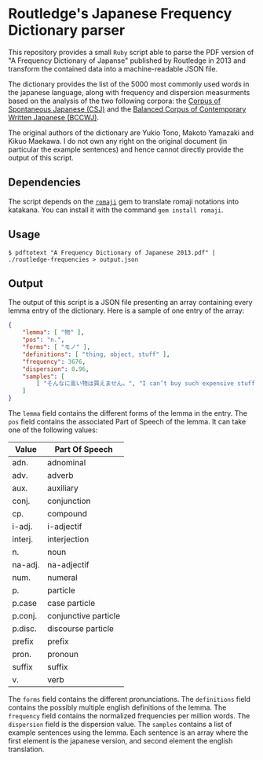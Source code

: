 # Routledge's Japanese Frequency Dictionary parser

This repository provides a small `Ruby` script able to parse the PDF version
of "A Frequency Dictionary of Japanse" published by Routledge in 2013 and
transform the contained data into a machine-readable JSON file.

The dictionary provides the list of the 5000 most commonly used words in the 
japanese language, along with frequency and dispersion measurments based on the
analysis of the two following corpora:
the [Corpus of Spontaneous Japanese (CSJ)](https://pj.ninjal.ac.jp/corpus_center/csj/en/) and
the [Balanced Corpus of Contemporary Written Japanese (BCCWJ)](https://pj.ninjal.ac.jp/corpus_center/bccwj/en/).

The original authors of the dictionary are Yukio Tono, Makoto Yamazaki and
Kikuo Maekawa. I do not own any right on the original document (in particular
the example sentences) and hence cannot directly provide the output of this
script.

## Dependencies

The script depends on the [`romaji`](https://github.com/makimoto/romaji) gem to
translate romaji notations into katakana.
You can install it with the command `gem install romaji`.

## Usage

```
$ pdftotext "A Frequency Dictionary of Japanese 2013.pdf" | ./routledge-frequencies > output.json
```

## Output

The output of this script is a JSON file presenting an array containing every
lemma entry of the dictionary. Here is a sample of one entry of the array:

```json
{
	"lemma": [ "物" ],
	"pos": "n.",
	"forms": [ "モノ" ],
	"definitions": [ "thing, object, stuff" ],
	"frequency": 3676,
	"dispersion": 0.96,
	"samples": [
		[ "そんなに高い物は買えません。", "I can’t buy such expensive stuff." ],
	]
}
```

The `lemma` field contains the different forms of the lemma in the entry.
The `pos` field contains the associated Part of Speech of the lemma.
It can take one of the following values:

| Value   | Part Of Speech       |
|---------|----------------------|
| adn.    | adnominal            |
| adv.    | adverb               |
| aux.    | auxiliary            |
| conj.   | conjunction          |
| cp.     | compound             |
| i-adj.  | i-adjectif           |
| interj. | interjection         |
| n.      | noun                 |
| na-adj. | na-adjectif          |
| num.    | numeral              |
| p.      | particle             |
| p.case  | case particle        |
| p.conj. | conjunctive particle |
| p.disc. | discourse particle   |
| prefix  | prefix               |
| pron.   | pronoun              |
| suffix  | suffix               |
| v.      | verb                 |

The `forms` field contains the different pronunciations.
The `definitions` field contains the possibly multiple english definitions of the lemma.
The `frequency` field contains the normalized frequencies per million words.
The `dispersion` field is the dispersion value.
The `samples` contains a list of example sentences using the lemma.
Each sentence is an array where the first element is the japanese version,
and second element the english translation.
